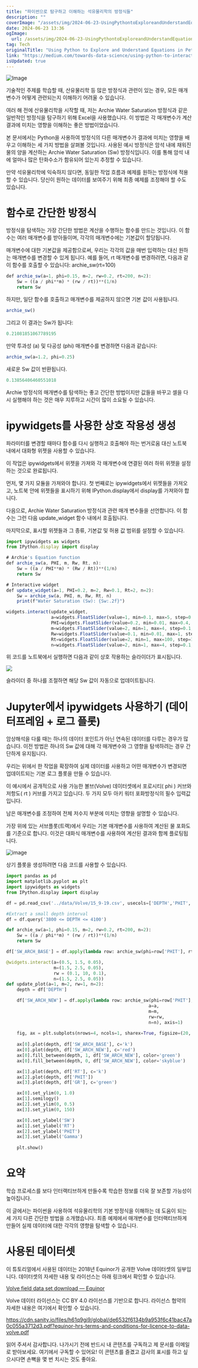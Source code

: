 ```yaml
---
title: "파이썬으로 탐구하고 이해하는 석유물리학의 방정식들"
description: ""
coverImage: "/assets/img/2024-06-23-UsingPythontoExploreandUnderstandEquationsinPetrophysics_0.png"
date: 2024-06-23 13:36
ogImage: 
  url: /assets/img/2024-06-23-UsingPythontoExploreandUnderstandEquationsinPetrophysics_0.png
tag: Tech
originalTitle: "Using Python to Explore and Understand Equations in Petrophysics"
link: "https://medium.com/towards-data-science/using-python-to-interactively-explore-and-understand-equations-in-petrophysics-705b3db8b2ab"
isUpdated: true
---
```






![Image](/assets/img/2024-06-23-UsingPythontoExploreandUnderstandEquationsinPetrophysics_0.png)

기술적인 주제를 학습할 때, 산유물리학 등 많은 방정식과 관련이 있는 경우, 모든 매개변수가 어떻게 관련되는지 이해하기 어려울 수 있습니다.

여러 해 전에 산유물리학을 시작할 때, 저는 Archie Water Saturation 방정식과 같은 일반적인 방정식을 탐구하기 위해 Excel을 사용했습니다. 이 방법은 각 매개변수가 계산 결과에 미치는 영향을 이해하는 좋은 방법이었습니다.

본 문서에서는 Python을 사용하여 방정식의 다른 매개변수가 결과에 미치는 영향을 배우고 이해하는 세 가지 방법을 살펴볼 것입니다. 사용된 예시 방정식은 암석 내에 채워진 물의 양을 계산하는 Archie Water Saturation (Sw) 방정식입니다. 이를 통해 암석 내에 얼마나 많은 탄화수소가 함유되어 있는지 추정할 수 있습니다.


<div class="content-ad"></div>

만약 석유물리학에 익숙하지 않다면, 동일한 작업 흐름과 예제를 원하는 방정식에 적용할 수 있습니다. 당신이 원하는 데이터를 보여주기 위해 최종 예제를 조정해야 할 수도 있습니다.

# 함수로 간단한 방정식

방정식을 탐색하는 가장 간단한 방법은 계산을 수행하는 함수를 만드는 것입니다. 이 함수는 여러 매개변수를 받아들이며, 각각의 매개변수에는 기본값이 할당됩니다.

매개변수에 대한 기본값을 제공함으로써, 우리는 각각의 값을 매번 입력하는 대신 원하는 매개변수를 변경할 수 있게 됩니다. 예를 들어, rt 매개변수를 변경하려면, 다음과 같이 함수를 호출할 수 있습니다: archie_sw(rt=100)

<div class="content-ad"></div>

```js
def archie_sw(a=1, phi=0.15, m=2, rw=0.2, rt=200, n=2):
    Sw = ((a / phi**m) * (rw / rt))**(1/n)
    return Sw
```

하지만, 일단 함수를 호출하고 매개변수를 제공하지 않으면 기본 값이 사용됩니다.

```js
archie_sw()
```

그리고 이 결과는 Sw가 됩니다:

<div class="content-ad"></div>

```js
0.21081851067789195
```

만약 투과성 (a) 및 다공성 (phi) 매개변수를 변경하면 다음과 같습니다:

```js
archie_sw(a=1.2, phi=0.25)
```

새로운 Sw 값이 반환됩니다.

<div class="content-ad"></div>

```js
0.13856406460551018
```

Archie 방정식의 매개변수를 탐색하는 좋고 간단한 방법이지만 값들을 바꾸고 셀을 다시 실행해야 하는 것은 매우 지루하고 시간이 많이 소요될 수 있습니다.

# ipywidgets를 사용한 상호 작용성 생성

파라미터를 변경할 때마다 함수를 다시 실행하고 호출해야 하는 번거로움 대신 노트북 내에서 대화형 위젯을 사용할 수 있습니다.

<div class="content-ad"></div>

이 작업은 ipywidgets에서 위젯을 가져와 각 매개변수에 연결된 여러 하위 위젯을 설정하는 것으로 완료됩니다.

먼저, 몇 가지 모듈을 가져와야 합니다. 첫 번째로는 ipywidgets에서 위젯들을 가져오고, 노트북 안에 위젯들을 표시하기 위해 IPython.display에서 display를 가져와야 합니다.

다음으로, Archie Water Saturation 방정식과 관련 매개 변수들을 선언합니다. 이 함수는 그런 다음 update_widget 함수 내에서 호출됩니다. 

마지막으로, 표시할 위젯들과 그 종류, 기본값 및 허용 값 범위를 설정할 수 있습니다.

<div class="content-ad"></div>

```js
import ipywidgets as widgets
from IPython.display import display

# Archie's Equation function
def archie_sw(a, PHI, m, Rw, Rt, n):
    Sw = ((a / PHI**m) * (Rw / Rt))**(1/n)
    return Sw

# Interactive widget
def update_widget(a=1, PHI=0.2, m=2, Rw=0.1, Rt=2, n=2):
    Sw = archie_sw(a, PHI, m, Rw, Rt, n)
    print(f"Water Saturation (Sw): {Sw:.2f}")

widgets.interact(update_widget, 
                 a=widgets.FloatSlider(value=1, min=0.1, max=5, step=0.1, description='a:'),
                 PHI=widgets.FloatSlider(value=0.2, min=0.01, max=0.4, step=0.01, description='PHI:'),
                 m=widgets.FloatSlider(value=2, min=1, max=4, step=0.1, description='m:'),
                 Rw=widgets.FloatSlider(value=0.1, min=0.01, max=1, step=0.01, description='Rw:'),
                 Rt=widgets.FloatSlider(value=2, min=1, max=100, step=1, description='Rt:'),
                 n=widgets.FloatSlider(value=2, min=1, max=4, step=0.1, description='n:'))
```

위 코드를 노트북에서 실행하면 다음과 같이 상호 작용하는 슬라이더가 표시됩니다.

<img src="https://miro.medium.com/v2/resize:fit:656/1*tKwrqeihgZYjPbCbbP4dyw.gif" />

슬라이더 중 하나를 조절하면 해당 Sw 값이 자동으로 업데이트됩니다.

<div class="content-ad"></div>

# Jupyter에서 ipywidgets 사용하기 (데이터프레임 + 로그 플롯)

암상해석을 다룰 때는 하나의 데이터 포인트가 아닌 연속된 데이터를 다루는 경우가 많습니다. 이전 방법은 하나의 Sw 값에 대해 각 매개변수와 그 영향을 탐색하려는 경우 간단하게 유지됩니다.

우리는 위에서 한 작업을 확장하여 실제 데이터를 사용하고 어떤 매개변수가 변경되면 업데이트되는 기본 로그 플롯을 만들 수 있습니다.

이 예시에서 공개적으로 사용 가능한 볼브(Volve) 데이터셋에서 포로시티( phi ) 커브와 저항도( rt ) 커브를 가지고 있습니다. 두 가지 모두 아키 워터 포화방정식의 필수 입력값입니다.

<div class="content-ad"></div>

남은 매개변수를 조정하여 전체 저수지 부분에 미치는 영향을 설명할 수 있습니다.

가장 위에 있는 서브플롯(트랙)에서 우리는 기본 매개변수를 사용하여 계산된 물 포화도를 기준으로 합니다. 이것은 대화식 매개변수를 사용하여 계산된 결과와 함께 플로팅됩니다.

![image](https://miro.medium.com/v2/resize:fit:1400/1*ousiE50m2vaWq5ME7RykYw.gif)

상기 플롯을 생성하려면 다음 코드를 사용할 수 있습니다.

<div class="content-ad"></div>

```python
import pandas as pd
import matplotlib.pyplot as plt
import ipywidgets as widgets
from IPython.display import display

df = pd.read_csv('../data/Volve/15_9-19.csv', usecols=['DEPTH','PHIT', 'GR','RT'], na_values=-999)

#Extract a small depth interval
df = df.query('3800 <= DEPTH <= 4100')

def archie_sw(a=1, phi=0.15, m=2, rw=0.2, rt=200, n=2):
    Sw = ((a / phi**m) * (rw / rt))**(1/n)
    return Sw

df['SW_ARCH_BASE'] = df.apply(lambda row: archie_sw(phi=row['PHIT'], rt=row['RT']), axis=1)

@widgets.interact(a=(0.5, 1.5, 0.05),
                  m=(1.5, 2.5, 0.05),
                  rw = (0.1, 10, 0.1),
                  n=(1.5, 2.5, 0.05))                  
def update_plot(a=1, m=2, rw=1, n=2):
    depth = df['DEPTH']

    df['SW_ARCH_NEW'] = df.apply(lambda row: archie_sw(phi=row['PHIT'], rt=row['RT'], 
                                                      a=a,
                                                      m=m,
                                                      rw=rw,
                                                      n=n), axis=1)
    
    fig, ax = plt.subplots(nrows=4, ncols=1, sharex=True, figsize=(20, 10))
    
    ax[0].plot(depth, df['SW_ARCH_BASE'], c='k')
    ax[0].plot(depth, df['SW_ARCH_NEW'], c='red')
    ax[0].fill_between(depth, 1, df['SW_ARCH_NEW'], color='green')
    ax[0].fill_between(depth, 0, df['SW_ARCH_NEW'], color='skyblue')

    ax[1].plot(depth, df['RT'], c='k')
    ax[2].plot(depth, df['PHIT'])
    ax[3].plot(depth, df['GR'], c='green')

    ax[0].set_ylim(0, 1.0)
    ax[1].semilogy()
    ax[2].set_ylim(0, 0.5)
    ax[3].set_ylim(0, 150)

    ax[0].set_ylabel('SW')
    ax[1].set_ylabel('RT')
    ax[2].set_ylabel('PHIT')
    ax[3].set_ylabel('Gamma')
    
    plt.show()
```

# 요약

학습 프로세스를 보다 인터랙티브하게 만들수록 학습한 정보를 더욱 잘 보존할 가능성이 높아집니다.

이 글에서는 파이썬을 사용하여 석유물리학의 기본 방정식을 이해하는 데 도움이 되는 세 가지 다른 간단한 방법을 소개했습니다. 최종 예제에서 매개변수를 인터랙티브하게 만들어 실제 데이터에 대한 각각의 영향을 탐색할 수 있습니다.

<div class="content-ad"></div>

# 사용된 데이터셋

이 튜토리얼에서 사용된 데이터는 2018년 Equinor가 공개한 Volve 데이터셋의 일부입니다. 데이터셋의 자세한 내용 및 라이선스는 아래 링크에서 확인할 수 있습니다.

[Volve field data set download — Equinor](링크)

Volve 데이터 라이선스는 CC BY 4.0 라이선스를 기반으로 합니다. 라이선스 협약의 자세한 내용은 여기에서 확인할 수 있습니다.

<div class="content-ad"></div>

https://cdn.sanity.io/files/h61q9gi9/global/de6532f6134b9a953f6c41bac47a0c055a3712d3.pdf?equinor-hrs-terms-and-conditions-for-licence-to-data-volve.pdf

읽어 주셔서 감사합니다. 나가시기 전에 반드시 내 콘텐츠를 구독하고 제 문서를 이메일로 받아보세요. 여기에서 구독할 수 있어요! 이 콘텐츠를 즐겼고 감사의 표시를 하고 싶으시다면 손뼉을 몇 번 치시는 것도 좋아요.